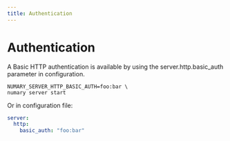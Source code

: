 ```yaml
---
title: Authentication
---
```


# Authentication

A Basic HTTP authentication is available by using the server.http.basic_auth parameter in configuration.

```shell
NUMARY_SERVER_HTTP_BASIC_AUTH=foo:bar \
numary server start
```

Or in configuration file:
```yaml
server:
  http:
    basic_auth: "foo:bar"
```
